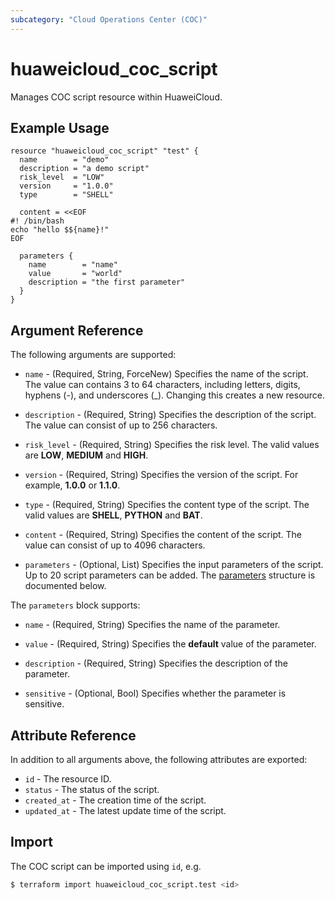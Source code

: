 ```yaml
---
subcategory: "Cloud Operations Center (COC)"
---
```


# huaweicloud_coc_script

Manages COC script resource within HuaweiCloud.

## Example Usage

```hcl
resource "huaweicloud_coc_script" "test" {
  name        = "demo"
  description = "a demo script"
  risk_level  = "LOW"
  version     = "1.0.0"
  type        = "SHELL"

  content = <<EOF
#! /bin/bash
echo "hello $${name}!"
EOF

  parameters {
    name        = "name"
    value       = "world"
    description = "the first parameter"
  }
}
```

## Argument Reference

The following arguments are supported:

* `name` - (Required, String, ForceNew) Specifies the name of the script. The value can contains 3 to 64 characters,
  including letters, digits, hyphens (-), and underscores (_). Changing this creates a new resource.

* `description` - (Required, String) Specifies the description of the script.
  The value can consist of up to 256 characters.

* `risk_level` - (Required, String) Specifies the risk level. The valid values are **LOW**, **MEDIUM** and **HIGH**.

* `version` - (Required, String) Specifies the version of the script. For example, **1.0.0** or **1.1.0**.

* `type` - (Required, String) Specifies the content type of the script. The valid values are **SHELL**, **PYTHON** and **BAT**.

* `content` - (Required, String) Specifies the content of the script.
  The value can consist of up to 4096 characters.

* `parameters` - (Optional, List) Specifies the input parameters of the script.
  Up to 20 script parameters can be added. The [parameters](#block--parameters) structure is documented below.

<a name="block--parameters"></a>
The `parameters` block supports:

* `name` - (Required, String) Specifies the name of the parameter.

* `value` - (Required, String) Specifies the **default** value of the parameter.

* `description` - (Required, String) Specifies the description of the parameter.

* `sensitive` - (Optional, Bool) Specifies whether the parameter is sensitive.

## Attribute Reference

In addition to all arguments above, the following attributes are exported:

* `id` - The resource ID.
* `status` - The status of the script.
* `created_at` - The creation time of the script.
* `updated_at` - The latest update time of the script.

## Import

The COC script can be imported using `id`, e.g.

```bash
$ terraform import huaweicloud_coc_script.test <id>
```
